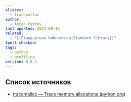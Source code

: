 ```yaml
---
aliases:
  - tracemalloc
author:
  - Anton Petrov
last updated: 2023-09-16
related:
  - "[[Стандартная библиотека|Standard library]]"
Spell checked: 
tags:
  - python
  - profiling
version: 0.0.1
---
```

## Список источников

- [tracemalloc — Trace memory allocations (python.org)](https://docs.python.org/3/library/tracemalloc.html)